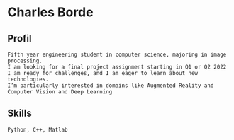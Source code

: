 # Charles Borde

## Profil
```
Fifth year engineering student in computer science, majoring in image processing. 
I am looking for a final project assignment starting in Q1 or Q2 2022
I am ready for challenges, and I am eager to learn about new technologies. 
I’m particularly interested in domains like Augmented Reality and Computer Vision and Deep Learning
```

## Skills

```
Python, C++, Matlab
```

<!--
**Charles-CPE/Charles-CPE** is a ✨ _special_ ✨ repository because its `README.md` (this file) appears on your GitHub profile.

Here are some ideas to get you started:

- 🔭 I’m currently working on ...
- 🌱 I’m currently learning ...
- 👯 I’m looking to collaborate on ...
- 🤔 I’m looking for help with ...
- 💬 Ask me about ...
- 📫 How to reach me: ...
- 😄 Pronouns: ...
- ⚡ Fun fact: ...
-->
